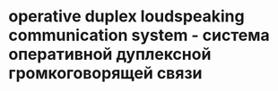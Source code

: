 # operative duplex loudspeaking communication system - система оперативной дуплексной громкоговорящей связи
